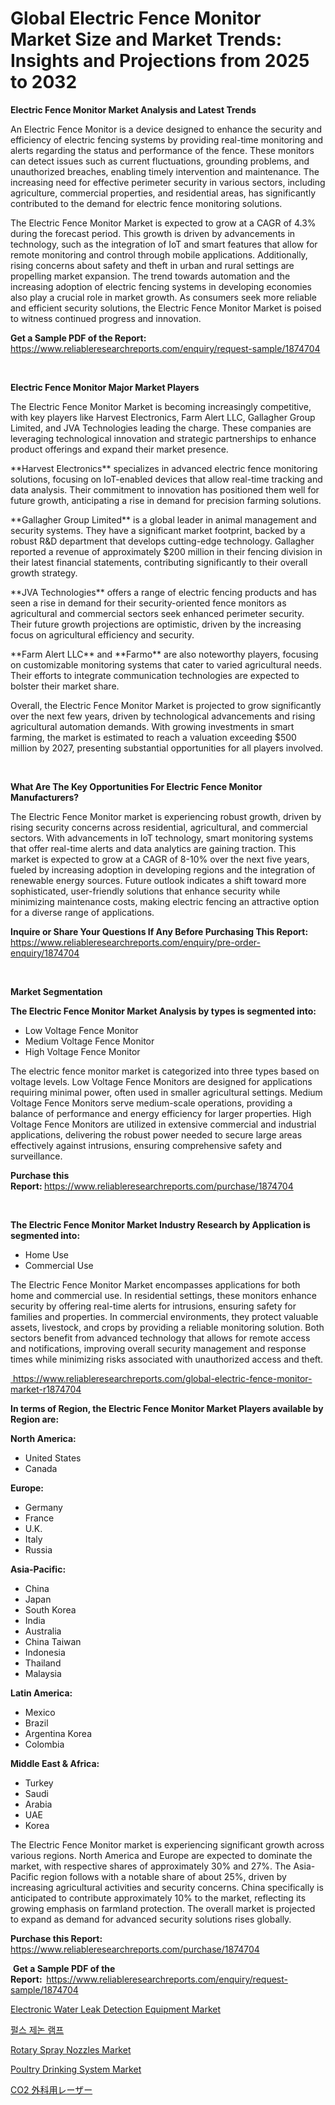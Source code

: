 <p><h1>Global Electric Fence Monitor Market Size and Market Trends: Insights and Projections from 2025 to 2032</h1></p><p><strong>Electric Fence Monitor Market Analysis and Latest Trends</strong></p>
<p><p>An Electric Fence Monitor is a device designed to enhance the security and efficiency of electric fencing systems by providing real-time monitoring and alerts regarding the status and performance of the fence. These monitors can detect issues such as current fluctuations, grounding problems, and unauthorized breaches, enabling timely intervention and maintenance. The increasing need for effective perimeter security in various sectors, including agriculture, commercial properties, and residential areas, has significantly contributed to the demand for electric fence monitoring solutions.</p><p>The Electric Fence Monitor Market is expected to grow at a CAGR of 4.3% during the forecast period. This growth is driven by advancements in technology, such as the integration of IoT and smart features that allow for remote monitoring and control through mobile applications. Additionally, rising concerns about safety and theft in urban and rural settings are propelling market expansion. The trend towards automation and the increasing adoption of electric fencing systems in developing economies also play a crucial role in market growth. As consumers seek more reliable and efficient security solutions, the Electric Fence Monitor Market is poised to witness continued progress and innovation.</p></p>
<p><strong>Get a Sample PDF of the Report:&nbsp;</strong> <a href="https://www.reliableresearchreports.com/enquiry/request-sample/1874704?utm_campaign=38&utm_medium=2&utm_source=Github&utm_content=ia&utm_term=11042025&utm_id=electric-fence-monitor">https://www.reliableresearchreports.com/enquiry/request-sample/1874704</a></p>
<p>&nbsp;</p>
<p><strong>Electric Fence Monitor Major Market Players</strong></p>
<p><p>The Electric Fence Monitor Market is becoming increasingly competitive, with key players like Harvest Electronics, Farm Alert LLC, Gallagher Group Limited, and JVA Technologies leading the charge. These companies are leveraging technological innovation and strategic partnerships to enhance product offerings and expand their market presence.</p><p>**Harvest Electronics** specializes in advanced electric fence monitoring solutions, focusing on IoT-enabled devices that allow real-time tracking and data analysis. Their commitment to innovation has positioned them well for future growth, anticipating a rise in demand for precision farming solutions.</p><p>**Gallagher Group Limited** is a global leader in animal management and security systems. They have a significant market footprint, backed by a robust R&D department that develops cutting-edge technology. Gallagher reported a revenue of approximately $200 million in their fencing division in their latest financial statements, contributing significantly to their overall growth strategy.</p><p>**JVA Technologies** offers a range of electric fencing products and has seen a rise in demand for their security-oriented fence monitors as agricultural and commercial sectors seek enhanced perimeter security. Their future growth projections are optimistic, driven by the increasing focus on agricultural efficiency and security.</p><p>**Farm Alert LLC** and **Farmo** are also noteworthy players, focusing on customizable monitoring systems that cater to varied agricultural needs. Their efforts to integrate communication technologies are expected to bolster their market share.</p><p>Overall, the Electric Fence Monitor Market is projected to grow significantly over the next few years, driven by technological advancements and rising agricultural automation demands. With growing investments in smart farming, the market is estimated to reach a valuation exceeding $500 million by 2027, presenting substantial opportunities for all players involved.</p></p>
<p>&nbsp;</p>
<p><strong>What Are The Key Opportunities For Electric Fence Monitor Manufacturers?</strong></p>
<p><p>The Electric Fence Monitor market is experiencing robust growth, driven by rising security concerns across residential, agricultural, and commercial sectors. With advancements in IoT technology, smart monitoring systems that offer real-time alerts and data analytics are gaining traction. This market is expected to grow at a CAGR of 8-10% over the next five years, fueled by increasing adoption in developing regions and the integration of renewable energy sources. Future outlook indicates a shift toward more sophisticated, user-friendly solutions that enhance security while minimizing maintenance costs, making electric fencing an attractive option for a diverse range of applications.</p></p>
<p><strong>Inquire or Share Your Questions If Any Before Purchasing This Report:</strong> <a href="https://www.reliableresearchreports.com/enquiry/pre-order-enquiry/1874704?utm_campaign=38&utm_medium=2&utm_source=Github&utm_content=ia&utm_term=11042025&utm_id=electric-fence-monitor">https://www.reliableresearchreports.com/enquiry/pre-order-enquiry/1874704</a></p>
<p>&nbsp;</p>
<p><strong>Market Segmentation</strong></p>
<p><strong>The Electric Fence Monitor Market Analysis by types is segmented into:</strong></p>
<p><ul><li>Low Voltage Fence Monitor</li><li>Medium Voltage Fence Monitor</li><li>High Voltage Fence Monitor</li></ul></p>
<p><p>The electric fence monitor market is categorized into three types based on voltage levels. Low Voltage Fence Monitors are designed for applications requiring minimal power, often used in smaller agricultural settings. Medium Voltage Fence Monitors serve medium-scale operations, providing a balance of performance and energy efficiency for larger properties. High Voltage Fence Monitors are utilized in extensive commercial and industrial applications, delivering the robust power needed to secure large areas effectively against intrusions, ensuring comprehensive safety and surveillance.</p></p>
<p><strong>Purchase this Report:&nbsp;</strong><a href="https://www.reliableresearchreports.com/purchase/1874704?utm_campaign=38&utm_medium=2&utm_source=Github&utm_content=ia&utm_term=11042025&utm_id=electric-fence-monitor">https://www.reliableresearchreports.com/purchase/1874704</a></p>
<p>&nbsp;</p>
<p><strong>The Electric Fence Monitor Market Industry Research by Application is segmented into:</strong></p>
<p><ul><li>Home Use</li><li>Commercial Use</li></ul></p>
<p><p>The Electric Fence Monitor Market encompasses applications for both home and commercial use. In residential settings, these monitors enhance security by offering real-time alerts for intrusions, ensuring safety for families and properties. In commercial environments, they protect valuable assets, livestock, and crops by providing a reliable monitoring solution. Both sectors benefit from advanced technology that allows for remote access and notifications, improving overall security management and response times while minimizing risks associated with unauthorized access and theft.</p></p>
<p><a href="https://www.reliableresearchreports.com/global-electric-fence-monitor-market-r1874704?utm_campaign=38&utm_medium=2&utm_source=Github&utm_content=ia&utm_term=11042025&utm_id=electric-fence-monitor">&nbsp;https://www.reliableresearchreports.com/global-electric-fence-monitor-market-r1874704</a></p>
<p><strong>In terms of Region, the Electric Fence Monitor Market Players available by Region are:</strong></p>
<p>
    <p> <strong> North America: </strong>
        <ul>
            <li>United States</li>
            <li>Canada</li>
        </ul>
        </p> 
    <p> <strong> Europe: </strong>
        <ul>
            <li>Germany</li>
            <li>France</li>
            <li>U.K.</li>
            <li>Italy</li>
            <li>Russia</li>
        </ul>
        </p> 
    <p> <strong> Asia-Pacific: </strong>
        <ul>
            <li>China</li>
            <li>Japan</li>
            <li>South Korea</li>
            <li>India</li>
            <li>Australia</li>
            <li>China Taiwan</li>
            <li>Indonesia</li>
            <li>Thailand</li>
            <li>Malaysia</li>
        </ul>
        </p> 
    <p> <strong> Latin America: </strong>
        <ul>
            <li>Mexico</li>
            <li>Brazil</li>
            <li>Argentina Korea</li>
            <li>Colombia</li>
        </ul>
        </p> 
    <p> <strong> Middle East & Africa: </strong>
        <ul>
            <li>Turkey</li>
            <li>Saudi</li>
            <li>Arabia</li>
            <li>UAE</li>
            <li>Korea</li>
        </ul>
    </p>
    </p>
<p><p>The Electric Fence Monitor market is experiencing significant growth across various regions. North America and Europe are expected to dominate the market, with respective shares of approximately 30% and 27%. The Asia-Pacific region follows with a notable share of about 25%, driven by increasing agricultural activities and security concerns. China specifically is anticipated to contribute approximately 10% to the market, reflecting its growing emphasis on farmland protection. The overall market is projected to expand as demand for advanced security solutions rises globally.</p></p>
<p><strong>Purchase this Report: </strong><a href="https://www.reliableresearchreports.com/purchase/1874704?utm_campaign=38&utm_medium=2&utm_source=Github&utm_content=ia&utm_term=11042025&utm_id=electric-fence-monitor">https://www.reliableresearchreports.com/purchase/1874704</a></p>
<p>&nbsp;<strong>Get a Sample PDF of the Report:&nbsp;&nbsp;</strong><a href="https://www.reliableresearchreports.com/enquiry/request-sample/1874704?utm_campaign=38&utm_medium=2&utm_source=Github&utm_content=ia&utm_term=11042025&utm_id=electric-fence-monitor">https://www.reliableresearchreports.com/enquiry/request-sample/1874704</a></p>
<p><strong></strong></p>
<p><p><a href="https://github.com/juniordelafrance/Market-Research-Report-List-5/blob/main/electronic-water-leak-detection-equipment-market.md?utm_campaign=38&utm_medium=2&utm_source=Github&utm_content=ia&utm_term=11042025&utm_id=electric-fence-monitor">Electronic Water Leak Detection Equipment Market</a></p><p><a href="https://github.com/laholand/Market-Research-Report-List-7/blob/main/972957454821.md?utm_campaign=38&utm_medium=2&utm_source=Github&utm_content=ia&utm_term=11042025&utm_id=electric-fence-monitor">펄스 제논 램프</a></p><p><a href="https://github.com/rahu1506/Market-Research-Report-List-7/blob/main/rotary-spray-nozzles-market.md?utm_campaign=38&utm_medium=2&utm_source=Github&utm_content=ia&utm_term=11042025&utm_id=electric-fence-monitor">Rotary Spray Nozzles Market</a></p><p><a href="https://github.com/FassouRP/Market-Research-Report-List-7/blob/main/poultry-drinking-system-market.md?utm_campaign=38&utm_medium=2&utm_source=Github&utm_content=ia&utm_term=11042025&utm_id=electric-fence-monitor">Poultry Drinking System Market</a></p><p><a href="https://github.com/mohamedbakry57/Market-Research-Report-List-7/blob/main/965540554744.md?utm_campaign=38&utm_medium=2&utm_source=Github&utm_content=ia&utm_term=11042025&utm_id=electric-fence-monitor">CO2 外科用レーザー</a></p></p>